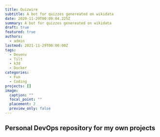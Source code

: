```yaml
---
title: Quizwire
subtitle: A bot for quizzes genereated on wikidata
date: 2020-11-29T00:09:04.225Z
summary: A bot for quizzes genereated on wikidata
draft: true
featured: true
authors:
  - admin
lastmod: 2021-11-29T00:00:00Z
tags:
  - Devenv
  - Tilt
  - k3d
  - Docker
categories:
  - Fun
  - Coding
projects: []
image:
  caption: ""
  focal_point: ""
  placement: 2
  preview_only: false
---
```


## Personal DevOps repository for my own projects

